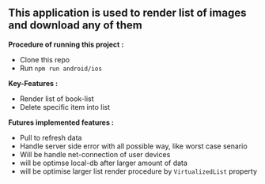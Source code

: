 ## This application is used to render list of images and download any of them

**Procedure of running this project :**<br/>

-   Clone this repo
-   Run `npm run android/ios`

**Key-Features :**<br/>

-   Render list of book-list
-   Delete specific item into list

**Futures implemented features :**<br/>

-   Pull to refresh data
-   Handle server side error with all possible way, like worst case senario
-   Will be handle net-connection of user devices
-   will be optimse local-db after larger amount of data
-   will be optimise larger list render procedure by `VirtualizedList` property
